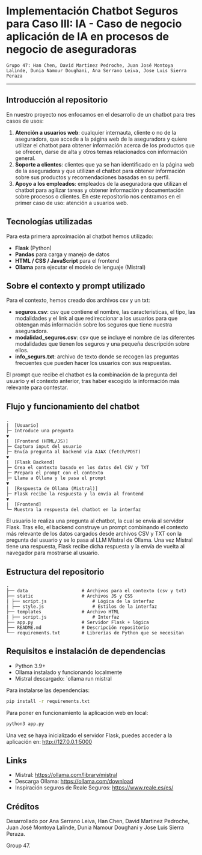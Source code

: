 # Implementación Chatbot Seguros para Caso III: IA - Caso de negocio aplicación de IA en procesos de negocio de aseguradoras

``Grupo 47: Han Chen, David Martinez Pedroche, Juan José Montoya Lalinde, Dunia Namour Doughani, Ana Serrano Leiva, Jose Luis Sierra Peraza``

___
## Introducción al repositorio
En nuestro proyecto nos enfocamos en el desarrollo de un chatbot para tres casos de usos:
1. **Atención a usuarios web**: cualquier internauta, cliente o no de la aseguradora, que accede a la página web de la aseguradora y quiere utilizar el chatbot para obtener información acerca de los productos que se ofrecen, darse de alta y otros temas relacionados con información general.
2. **Soporte a clientes**: clientes que ya se han identificado en la página web de la aseguradora y que utilizan el chatbot para obtener información sobre sus productos y recomendaciones basadas en su perfil.
3. **Apoyo a los empleados**: empleados de la aseguradora que utilizan el chatbot para agilizar tareas y obtener información y documentación sobre procesos o clientes.
En este repositorio nos centramos en el primer caso de uso: atención a usuarios web.

## Tecnologías utilizadas
Para esta primera aproximación al chatbot hemos utilizado:

- **Flask** (Python)
- **Pandas** para carga y manejo de datos
- **HTML / CSS / JavaScript** para el frontend
- **Ollama** para ejecutar el modelo de lenguaje (Mistral)

## Sobre el contexto y prompt utilizado
Para el contexto, hemos creado dos archivos csv y un txt:
- **seguros.csv**: csv que contiene el nombre, las caracteristicas, el tipo, las modalidades y el link al que redireccionar a los usuarios para que obtengan más información sobre los seguros que tiene nuestra aseguradora.
- **modalidad_seguros.csv**:  csv que se incluye el nombre de las diferentes modalidades que tienen los seguros y una pequeña descripción sobre ellos.
- **info_segurs.txt**: archivo de texto donde se recogen las preguntas frecuentes que pueden hacer los usuarios con sus respuestas.

El prompt que recibe el chatbot es la combinación de la pregunta del usuario y el contexto anterior, tras haber escogido la información más relevante para contestar.

## Flujo y funcionamiento del chatbot
    .
    |  [Usuario] 
    ├─ Introduce una pregunta
    ▼
    |  [Frontend (HTML/JS)]
    ├─ Captura input del usuario
    ├─ Envía pregunta al backend vía AJAX (fetch/POST)
    ▼
    |  [Flask Backend]
    ├─ Crea el contexto basado en los datos del CSV y TXT
    ├─ Prepara el prompt con el contexto
    ├─ Llama a Ollama y le pasa el prompt
    ▼
    |  [Respuesta de Ollama (Mistral)]
    ├─ Flask recibe la respuesta y la envía al frontend
    ▼
    |  [Frontend]
    └─ Muestra la respuesta del chatbot en la interfaz

El usuario le realiza una pregunta al chatbot, la cual se envía al servidor Flask. Tras ello, el backend construye un prompt combinando el contexto más relevante de los datos cargados desde archivos CSV y TXT con la pregunta del usuario y se lo pasa al LLM Mistral de Ollama. Una vez Mistral tiene una respuesta, Flask recibe dicha respuesta y la envía de vuelta al navegador para mostrarse al usuario.

## Estructura del repositorio
    .
    ├── data                    # Archivos para el contexto (csv y txt)
    ├── static                  # Archivos JS y CSS
    | ├── script.js                 # Lógica de la interfaz
    | ├── style.js                  # Estilos de la interfaz
    ├── templates               # Archivo HTML
    | ├── script.js                 # Interfaz
    ├── app.py                  # Servidor Flask + lógica
    ├── README.md               # Descripción repositorio
    └── requirements.txt        # Librerías de Python que se necesitan 


## Requisitos e instalación de dependencias
- Python 3.9+
- Ollama instalado y funcionando localmente
- Mistral descargado: `ollama run mistral

Para instalarse las dependencias:
```bash
pip install -r requirements.txt
```

Para poner en funcionamiento la aplicación web en local:
```bash
python3 app.py
```

Una vez se haya inicializado el servidor Flask, puedes acceder a la aplicación en: http://127.0.0.1:5000

## Links
- Mistral: https://ollama.com/library/mistral
- Descarga Ollama: https://ollama.com/download
- Inspiración seguros de Reale Seguros: https://www.reale.es/es/

## Créditos

Desarrollado por Ana Serrano Leiva, Han Chen, David Martinez Pedroche, Juan José Montoya Lalinde, Dunia Namour Doughani y Jose Luis Sierra Peraza. 

Group 47.